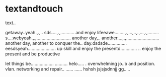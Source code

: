 # textandtouch
text..

getaway..yeah.,.,..
sds....,.,...........
and enjoy lifeeawe........,.,...,..,.,...,.,.........
s....webyeah.,.,...........................
another day,.. another....,.,..........................
another day, another to conquer the.. day.dsdsde...............
eesdsyeah......................
up skill and enjoy the presentd.............
..
enjoy the present and be productive 

let things be..................
..........
helo.....
. overwhelming jo..b and position. vlan. networking and repair..
......
......
hshsh
jsjsjsdnnjj
gg..
..
